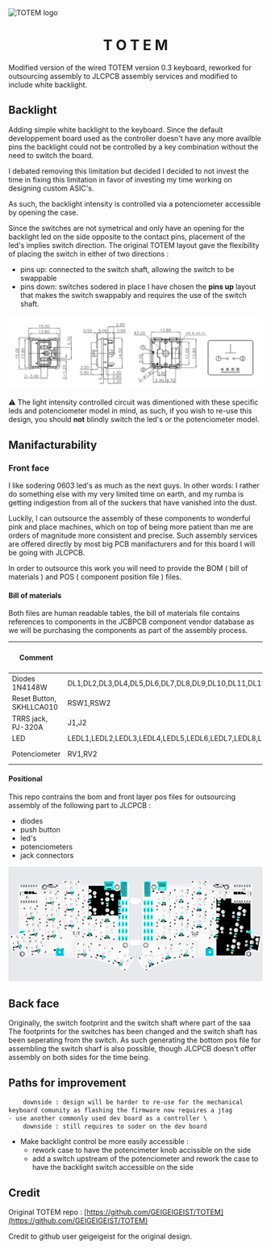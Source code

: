 <picture align="center">
  <source media="(prefers-color-scheme: dark)" srcset="/docs/images/TOTEM_logo_dark.svg">
  <source media="(prefers-color-scheme: light)" srcset="/docs/images/TOTEM_logo_bright.svg">
  <img alt="TOTEM logo" src="/docs/images/TOTEM_logo_dark.svg">
</picture>

<h1 align="center">T O T E M</h1>

Modified version of the wired TOTEM version 0.3 keyboard, reworked for outsourcing assembly to JLCPCB assembly services and modified to include white backlight.

## Backlight 

Adding simple white backlight to the keyboard. 
Since the default developpement board used as the controller doesn't have any more availble pins 
the backlight could not be controlled by a key combination without the need to switch the board.

I debated removing this limitation but decided I decided to not invest the time in fixing this limitation
in favor of investing my time working on designing custom ASIC's. 

As such, the backlight intensity is controlled via a potenciometer accessible by opening the case. 

Since the switches are not symetrical and only have an opening for the backlight led on the side opposite to the contact pins, placement 
of the led's implies switch direction. 
The original TOTEM layout gave the flexibility of placing the switch in either of two directions : 
- pins up: connected to the switch shaft, allowing the switch to be swappable
- pins down: switches sodered in place 
I have chosen the **pins up** layout that makes the switch swappably and requires the use of the switch shaft.

![switch](/docs/images/switch.png)

:warning: The light intensity controlled circuit was dimentioned with these specific leds and potenciometer model in mind, as such,
if you wish to re-use this design, you should **not** blindly switch the led's or the potenciometer model. 




## Manifacturability 

### Front face 

I like sodering 0603 led's as much as the next guys. 
In other words: I rather do something else with my very limited time on earth, and my rumba is getting indigestion from all of the suckers that have vanished into the dust. 

Luckily, I can outsource the assembly of these components to wonderful pink and place machines, which on top of 
being more patient than me are orders of magnitude more consistent and precise. Such assembly services are 
offered directly by most big PCB manifacturers and for this board I will be going with JLCPCB. 

In order to outsource this work you will need to provide the BOM ( bill of materials ) and POS ( component position file ) files.

#### Bill of materials

Both files are human readable tables, the bill of materials file contains references to components in the JCBPCB component vendor database
as we will be purchasing the components as part of the assembly process. 

| Comment                  | Designator                                                                                                                                                                                                                                                                                                                                                                                                             | Footprint  | JLCPCB Part #（optional） |
|---------------------------|------------------------------------------------------------------------------------------------------------------------------------------------------------------------------------------------------------------------------------------------------------------------------------------------------------------------------------------------------------------------------------------------------------------------|------------|---------------------------|
| Diodes 1N4148W           | DL1,DL2,DL3,DL4,DL5,DL6,DL7,DL8,DL9,DL10,DL11,DL12,DL13,DL14,DL15,DL16,DL17,DL18,DL19,DR1,DR2,DR3,DR4,DR5,DR6,DR7,DR8,DR9,DR10,DR11,DR12,DR13,DR14,DR15,DR16,DR17,DR18,DR19                                                                                                                                                                                                       | SOD-123    | C2099                     |
| Reset Button, SKHLLCA010 | RSW1,RSW2                                                                                                                                                                                                                                                                                                                                                                                                               | SKHLLCA010 | C139766                   |
| TRRS jack, PJ-320A       | J1,J2                                                                                                                                                                                                                                                                                                                                                                                                                   | PJ-320A    | C2884926                  |
| LED                      | LEDL1,LEDL2,LEDL3,LEDL4,LEDL5,LEDL6,LEDL7,LEDL8,LEDL9,LEDL10,LEDL11,LEDL12,LEDL13,LEDL14,LEDL15,LEDL16,LEDL17,LEDL18,LEDL19,LEDR1,LEDR2,LEDR3,LEDR4,LEDR5,LEDR6,LEDR7,LEDR8,LEDR9,LEDR10,LEDR11,LEDR12,LEDR13,LEDR14,LEDR15,LEDR16,LEDR17,LEDR18,LEDR19                                                                                                                                | KT-0603W   | C2290                     |
| Potenciometer            | RV1,RV2                                                                                                                                                                                                                                                                                                                                                                                                                 | GF063P1-B201 | C128076                   |

#### Positional 



This repo contrains the bom and front layer pos files for outsourcing assembly of the following part to JLCPCB : 
- diodes
- push button
- led's
- potenciometers
- jack connectors

![assemnly](/docs/images/TOTEM_PCB_assembly.png)

## Back face 

Originally, the switch footprint and the switch shaft where part of the saa
The footprints for the switches has been changed and the switch shaft has been seperating from the switch. 
As such generating the bottom pos file for assembling the switch sharf is also possible, though JLCPCB doesn't offer assembly on both sides for the time being.  

## Paths for improvement

        downside : design will be harder to re-use for the mechanical keyboard comunity as flashing the firmware now requires a jtag
    - use another commonly used dev board as a controller \
        downside : still requires to soder on the dev board 

- Make backlight control be more easily accessible : 
    - rework case to have the potencimeter knob accissible on the side
    - add a switch upstream of the potenciometer and rework the case to have the backlight switch accessible on the side

## Credit

Original TOTEM repo : [https://github.com/GEIGEIGEIST/TOTEM](https://github.com/GEIGEIGEIST/TOTEM)

Credit to github user geigeigeist for the original design. 

